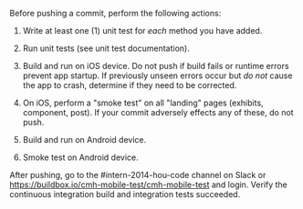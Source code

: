 Before pushing a commit, perform the following actions:

1.  Write at least one (1) unit test for *each* method you have added.

2.  Run unit tests (see unit test documentation).

3.  Build and run on iOS device.  Do not push if build fails or runtime errors prevent app startup.  If previously unseen errors occur but *do not* cause the app to crash, determine if they need to be corrected.

4.  On iOS, perform a "smoke test" on all "landing" pages (exhibits, component, post).  If your commit adversely effects any of these, do not push.
	
5.  Build and run on Android device.

6.  Smoke test on Android device.

After pushing, go to the #intern-2014-hou-code channel on Slack or https://buildbox.io/cmh-mobile-test/cmh-mobile-test and login.  Verify the continuous integration build and integration tests succeeded.